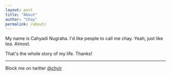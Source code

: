 ```yaml
---
layout: post
title: "About"
author: "Chay"
permalink: /about/
---
```


My name is Cahyadi Nugraha. I'd like people to call me chay. Yeah, just like tea. Almost.

That's the whole story of my life. Thanks!

----
Block me on twitter [@chyir](https://twitter.com/chyir)
